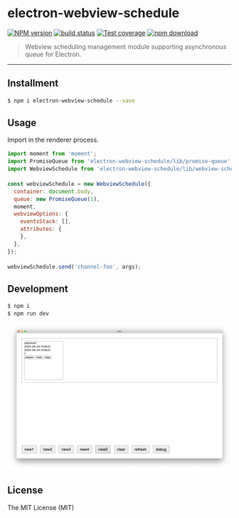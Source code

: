 # electron-webview-schedule

[![NPM version][npm-image]][npm-url]
[![build status][travis-image]][travis-url]
[![Test coverage][coveralls-image]][coveralls-url]
[![npm download][download-image]][download-url]

[npm-image]: https://img.shields.io/npm/v/electron-webview-schedule.svg
[npm-url]: https://npmjs.org/package/electron-webview-schedule
[travis-image]: https://api.travis-ci.com/xudafeng/electron-webview-schedule.svg?branch=master
[travis-url]: https://travis-ci.com/github/xudafeng/electron-webview-schedule
[coveralls-image]: https://img.shields.io/coveralls/xudafeng/electron-webview-schedule.svg
[coveralls-url]: https://coveralls.io/r/xudafeng/electron-webview-schedule?branch=master
[download-image]: https://img.shields.io/npm/dm/electron-webview-schedule.svg
[download-url]: https://npmjs.org/package/electron-webview-schedule

> Webview scheduling management module supporting asynchronous queue for Electron.

---

## Installment

```bash
$ npm i electron-webview-schedule --save
```

## Usage

Import in the renderer process.

```javascript
import moment from 'moment';
import PromiseQueue from 'electron-webview-schedule/lib/promise-queue';
import WebviewSchedule from 'electron-webview-schedule/lib/webview-schedule';

const webviewSchedule = new WebviewSchedule({
  container: document.body,
  queue: new PromiseQueue(1),
  moment,
  webviewOptions: {
    eventsStack: [],
    attributes: {
    },
  },
});

webviewSchedule.send('channel-foo', args);
```

## Development

```bash
$ npm i
$ npm run dev
```

![](./demo.png)

## License

The MIT License (MIT)
